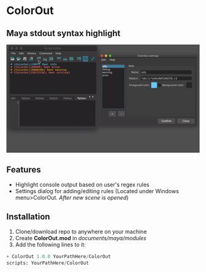 # ColorOut

## Maya stdout syntax highlight

![demo](images/demo.gif)

## Features

- Highlight console output based on user's regex rules
- Settings dialog for adding/editing rules (Located under Windows menu>ColorOut. *After new scene is opened*)

## Installation

 1. Clone/download repo to anywhere on your machine
 2. Create **ColorOut.mod** in *documents/maya/modules*
 3. Add the following lines to it:

```python
+ ColorOut 1.0.0 YourPathHere/ColorOut
scripts: YourPathHere/ColorOut
```
